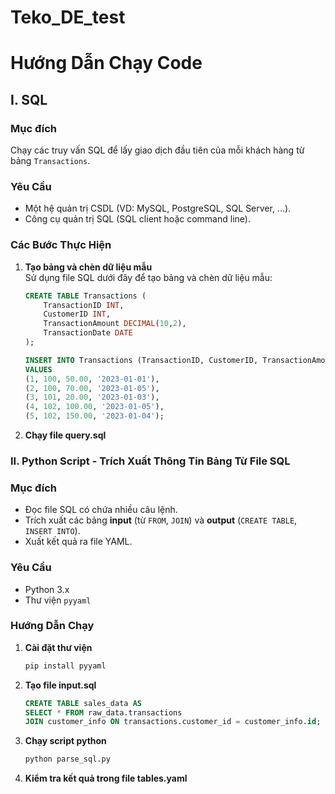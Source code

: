 # Teko_DE_test

# Hướng Dẫn Chạy Code

## I. SQL

### Mục đích
Chạy các truy vấn SQL để lấy giao dịch đầu tiên của mỗi khách hàng từ bảng `Transactions`.

### Yêu Cầu
- Một hệ quản trị CSDL (VD: MySQL, PostgreSQL, SQL Server, …).
- Công cụ quản trị SQL (SQL client hoặc command line).

### Các Bước Thực Hiện
1. **Tạo bảng và chèn dữ liệu mẫu**  
   Sử dụng file SQL dưới đây để tạo bảng và chèn dữ liệu mẫu:
   ```sql
   CREATE TABLE Transactions (
       TransactionID INT,
       CustomerID INT,
       TransactionAmount DECIMAL(10,2),
       TransactionDate DATE
   );

   INSERT INTO Transactions (TransactionID, CustomerID, TransactionAmount, TransactionDate)
   VALUES
   (1, 100, 50.00, '2023-01-01'),
   (2, 100, 70.00, '2023-01-05'),
   (3, 101, 20.00, '2023-01-03'),
   (4, 102, 100.00, '2023-01-05'),
   (5, 102, 150.00, '2023-01-04'); 
2. **Chạy file query.sql**

### II. Python Script - Trích Xuất Thông Tin Bảng Từ File SQL

### Mục đích
- Đọc file SQL có chứa nhiều câu lệnh.
- Trích xuất các bảng **input** (từ `FROM`, `JOIN`) và **output** (`CREATE TABLE`, `INSERT INTO`).
- Xuất kết quả ra file YAML.

### Yêu Cầu
- Python 3.x
- Thư viện `pyyaml`

### Hướng Dẫn Chạy

1. **Cài đặt thư viện**  
   ```bash
   pip install pyyaml
2. **Tạo file input.sql**
   ```sql
   CREATE TABLE sales_data AS
   SELECT * FROM raw_data.transactions
   JOIN customer_info ON transactions.customer_id = customer_info.id;
3. **Chạy script python**
   ```python
   python parse_sql.py
4. **Kiểm tra kết quả trong file tables.yaml**
